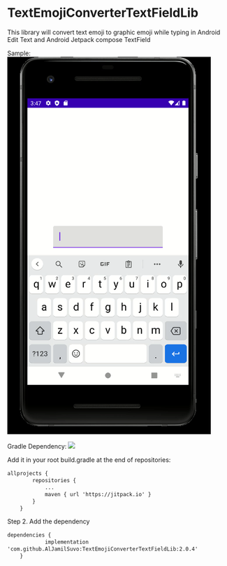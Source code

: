 # TextEmojiConverterTextFieldLib
This library will convert text emoji to graphic emoji while typing in Android Edit Text and Android Jetpack compose TextField


Sample:
![](https://github.com/AlJamilSuvo/TextEmojiConverterTextFieldLib/blob/master/samples/sample.gif)


Gradle Dependency:
[![](https://jitpack.io/v/AlJamilSuvo/TextEmojiConverterTextFieldLib.svg)](https://jitpack.io/#AlJamilSuvo/TextEmojiConverterTextFieldLib)

Add it in your root build.gradle at the end of repositories:
```
allprojects {
		repositories {
			...
			maven { url 'https://jitpack.io' }
		}
	}
```
Step 2. Add the dependency
```
dependencies {
	        implementation 'com.github.AlJamilSuvo:TextEmojiConverterTextFieldLib:2.0.4'
	}
```
